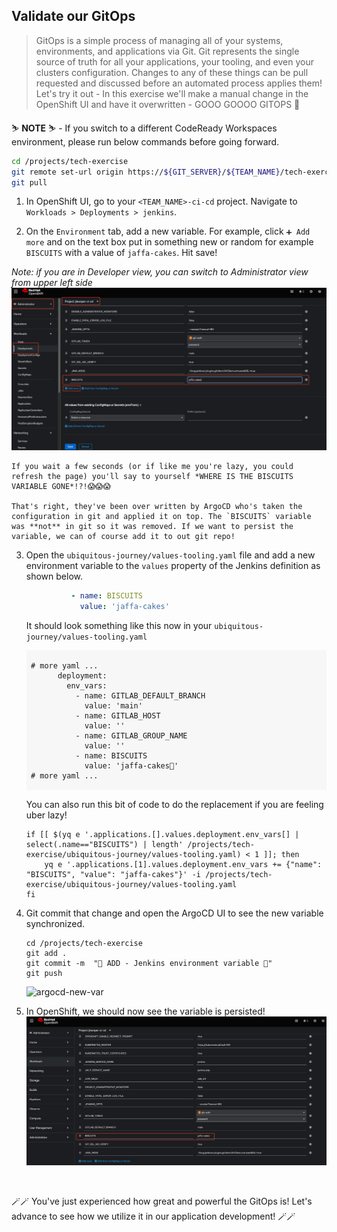 ## Validate our GitOps
> GitOps is a simple process of managing all of your systems, environments, and applications via Git. Git represents the single source of truth for all your applications, your tooling, and even your clusters configuration. Changes to any of these things can be pull requested and discussed before an automated process applies them! Let's try it out - In this exercise we'll make a manual change in the OpenShift UI and have it overwritten - GOOO GOOOO GITOPS 💪

<p class="warn">
    ⛷️ <b>NOTE</b> ⛷️ - If you switch to a different CodeReady Workspaces environment, please run below commands before going forward.
</p>

```bash
cd /projects/tech-exercise
git remote set-url origin https://${GIT_SERVER}/${TEAM_NAME}/tech-exercise.git
git pull
```

1. In OpenShift UI, go to your `<TEAM_NAME>-ci-cd` project. Navigate to `Workloads > Deployments > jenkins`.
 
2. On the `Environment` tab, add a new variable. For example, click `➕ Add more` and on the text box put in something new or random for example `BISCUITS` with a value of `jaffa-cakes`. Hit save!
  
  _Note: if you are in Developer view, you can switch to Administrator view from upper left side_
![jenkins-new-var](./images/jenkins-new-var.png)

    If you wait a few seconds (or if like me you're lazy, you could refresh the page) you'll say to yourself *WHERE IS THE BISCUITS VARIABLE GONE*!?!😱😱😱

    That's right, they've been over written by ArgoCD who's taken the configuration in git and applied it on top. The `BISCUITS` variable was **not** in git so it was removed. If we want to persist the variable, we can of course add it to out git repo!

3. Open the `ubiquitous-journey/values-tooling.yaml` file and add a new environment variable to the `values` property of the Jenkins definition as shown below.

    ```yaml
              - name: BISCUITS
                value: 'jaffa-cakes'
    ```

    It should look something like this now in your `ubiquitous-journey/values-tooling.yaml`
    <div class="highlight" style="background: #f7f7f7">
    <pre><code class="language-yaml">
    # more yaml ...
          deployment:
            env_vars:
              - name: GITLAB_DEFAULT_BRANCH
                value: 'main'
              - name: GITLAB_HOST
                value: ''
              - name: GITLAB_GROUP_NAME
                value: ''
              - name: BISCUITS
                value: 'jaffa-cakes🍪'
    # more yaml ...
    </code></pre></div>

    You can also run this bit of code to do the replacement if you are feeling uber lazy!

    ```bash#test
    if [[ $(yq e '.applications.[].values.deployment.env_vars[] | select(.name=="BISCUITS") | length' /projects/tech-exercise/ubiquitous-journey/values-tooling.yaml) < 1 ]]; then
        yq e '.applications.[1].values.deployment.env_vars += {"name": "BISCUITS", "value": "jaffa-cakes"}' -i /projects/tech-exercise/ubiquitous-journey/values-tooling.yaml
    fi
    ```

3. Git commit that change and open the ArgoCD UI to see the new variable synchronized.

    ```bash#test
    cd /projects/tech-exercise
    git add .
    git commit -m  "🍪 ADD - Jenkins environment variable 🍪"
    git push 
    ```

    ![argocd-new-var](./images/argocd-new-var.png)

5. In OpenShift, we should now see the variable is persisted!
![jenkins-argocd-new-var](./images/jenkins-argocd-new-var.png)

</br>

🪄🪄 You've just experienced how great and powerful the GitOps is! Let's advance to see how we utilize it in our application development! 🪄🪄
